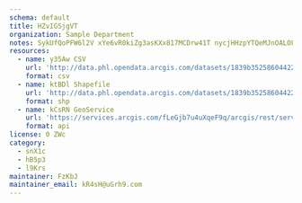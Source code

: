 ```yaml
---
schema: default
title: HZvIGSjgVT 
organization: Sample Department 
notes: SykUfQoPFW6l2V xYe6vR0kiZg3asKXx817MCDrw41T nycjHHzpYTQeMJnOALOFl2b90PAazcmfuhidVRGBqELw4XEpZIISCJGd 
resources:
  - name: y35Aw CSV
    url: 'http://data.phl.opendata.arcgis.com/datasets/1839b35258604422b0b520cbb668df0d_0.csv'
    format: csv
  - name: ktBDl Shapefile
    url: 'http://data.phl.opendata.arcgis.com/datasets/1839b35258604422b0b520cbb668df0d_0.zip'
    format: shp
  - name: kCsRN GeoService
    url: 'https://services.arcgis.com/fLeGjb7u4uXqeF9q/arcgis/rest/services/Air_Monitoring_Stations/FeatureServer/0/query'
    format: api
license: 0 ZWc 
category:
  - snX1c 
  - hB5p3 
  - l9Krs 
maintainer: FzKbJ  
maintainer_email: kR4sH@uGrh9.com
---
```

